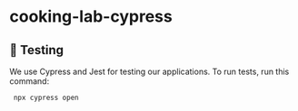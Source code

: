 # cooking-lab-cypress
## 🧪 Testing

We use Cypress and Jest for testing our applications. To run tests, run this command:
   ```sh
    npx cypress open
   ```
